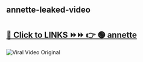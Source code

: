 
 ## annette-leaked-video 

# <h2><a href="https://clipsfans.com/annette&ref=git">🔗 Click to LINKS ⏩⏩ 👉 🟢 annette </a></h2>

<a href="https://clipsfans.com/annette&ref=git" rel="nofollow" data-target="animated-image.originalLink"><img src="https://i.ibb.co.com/xMMVF88/686577567.gif" alt="Viral Video Original" style="max-width: 100%; display: inline-block;" data-target="animated-image.originalImage"></a>
